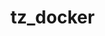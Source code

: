 # tz_docker

<!--
これはコメントアウトされた文章です。

  % docker
  
  Usage:  docker [OPTIONS] COMMAND
  
  A self-sufficient runtime for containers
  
  Common Commands:
    run         Create and run a new container from an image
    exec        Execute a command in a running container
    ps          List containers
    build       Build an image from a Dockerfile
    pull        Download an image from a registry
    push        Upload an image to a registry
    images      List images
    login       Log in to a registry
    logout      Log out from a registry
    search      Search Docker Hub for images
    version     Show the Docker version information
    info        Display system-wide information
  
  Management Commands:
    builder     Manage builds
    buildx*     Docker Buildx (Docker Inc., v0.11.2-desktop.5)
    checkpoint  Manage checkpoints
    compose*    Docker Compose (Docker Inc., v2.23.0-desktop.1)
    container   Manage containers
    context     Manage contexts
    dev*        Docker Dev Environments (Docker Inc., v0.1.0)
    extension*  Manages Docker extensions (Docker Inc., v0.2.20)
    image       Manage images
    init*       Creates Docker-related starter files for your project (Docker Inc., v0.1.0-beta.9)
    manifest    Manage Docker image manifests and manifest lists
    network     Manage networks
    plugin      Manage plugins
    sbom*       View the packaged-based Software Bill Of Materials (SBOM) for an image (Anchore Inc., 0.6.0)
    scan*       Docker Scan (Docker Inc., v0.26.0)
    scout*      Docker Scout (Docker Inc., v1.0.9)
    system      Manage Docker
    trust       Manage trust on Docker images
    volume      Manage volumes
  
  Swarm Commands:
    config      Manage Swarm configs
    node        Manage Swarm nodes
    secret      Manage Swarm secrets
    service     Manage Swarm services
    stack       Manage Swarm stacks
    swarm       Manage Swarm
  
  Commands:
    attach      Attach local standard input, output, and error streams to a running container
    commit      Create a new image from a container's changes
    cp          Copy files/folders between a container and the local filesystem
    create      Create a new container
    diff        Inspect changes to files or directories on a container's filesystem
    events      Get real time events from the server
    export      Export a container's filesystem as a tar archive
    history     Show the history of an image
    import      Import the contents from a tarball to create a filesystem image
    inspect     Return low-level information on Docker objects
    kill        Kill one or more running containers
    load        Load an image from a tar archive or STDIN
    logs        Fetch the logs of a container
    pause       Pause all processes within one or more containers
    port        List port mappings or a specific mapping for the container
    rename      Rename a container
    restart     Restart one or more containers
    rm          Remove one or more containers
    rmi         Remove one or more images
    save        Save one or more images to a tar archive (streamed to STDOUT by default)
    start       Start one or more stopped containers
    stats       Display a live stream of container(s) resource usage statistics
    stop        Stop one or more running containers
    tag         Create a tag TARGET_IMAGE that refers to SOURCE_IMAGE
    top         Display the running processes of a container
    unpause     Unpause all processes within one or more containers
    update      Update configuration of one or more containers
    wait        Block until one or more containers stop, then print their exit codes
  
  Global Options:
        --config string      Location of client config files (default
                             "/Users/shun_ishii/.docker")
    -c, --context string     Name of the context to use to connect to the
                             daemon (overrides DOCKER_HOST env var and
                             default context set with "docker context use")
    -D, --debug              Enable debug mode
    -H, --host list          Daemon socket to connect to
    -l, --log-level string   Set the logging level ("debug", "info",
                             "warn", "error", "fatal") (default "info")
        --tls                Use TLS; implied by --tlsverify
        --tlscacert string   Trust certs signed only by this CA (default
                             "/Users/shun_ishii/.docker/ca.pem")
        --tlscert string     Path to TLS certificate file (default
                             "/Users/shun_ishii/.docker/cert.pem")
        --tlskey string      Path to TLS key file (default
                             "/Users/shun_ishii/.docker/key.pem")
        --tlsverify          Use TLS and verify the remote
    -v, --version            Print version information and quit
  
  Run 'docker COMMAND --help' for more information on a command.


  
  For more help on how to use Docker, head to https://docs.docker.com/go/guides/


改行も維持されます。
-->
